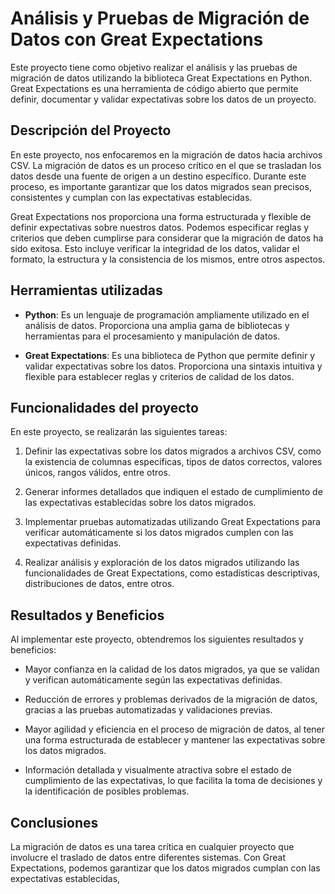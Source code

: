 # Análisis y Pruebas de Migración de Datos con Great Expectations

Este proyecto tiene como objetivo realizar el análisis y las pruebas de migración de datos utilizando la biblioteca Great Expectations en Python. Great Expectations es una herramienta de código abierto que permite definir, documentar y validar expectativas sobre los datos de un proyecto.

## Descripción del Proyecto

En este proyecto, nos enfocaremos en la migración de datos hacia archivos CSV. La migración de datos es un proceso crítico en el que se trasladan los datos desde una fuente de origen a un destino específico. Durante este proceso, es importante garantizar que los datos migrados sean precisos, consistentes y cumplan con las expectativas establecidas.

Great Expectations nos proporciona una forma estructurada y flexible de definir expectativas sobre nuestros datos. Podemos especificar reglas y criterios que deben cumplirse para considerar que la migración de datos ha sido exitosa. Esto incluye verificar la integridad de los datos, validar el formato, la estructura y la consistencia de los mismos, entre otros aspectos.

## Herramientas utilizadas

- **Python**: Es un lenguaje de programación ampliamente utilizado en el análisis de datos. Proporciona una amplia gama de bibliotecas y herramientas para el procesamiento y manipulación de datos.

- **Great Expectations**: Es una biblioteca de Python que permite definir y validar expectativas sobre los datos. Proporciona una sintaxis intuitiva y flexible para establecer reglas y criterios de calidad de los datos.

## Funcionalidades del proyecto

En este proyecto, se realizarán las siguientes tareas:

1. Definir las expectativas sobre los datos migrados a archivos CSV, como la existencia de columnas específicas, tipos de datos correctos, valores únicos, rangos válidos, entre otros.

2. Generar informes detallados que indiquen el estado de cumplimiento de las expectativas establecidas sobre los datos migrados.

3. Implementar pruebas automatizadas utilizando Great Expectations para verificar automáticamente si los datos migrados cumplen con las expectativas definidas.

4. Realizar análisis y exploración de los datos migrados utilizando las funcionalidades de Great Expectations, como estadísticas descriptivas, distribuciones de datos, entre otros.

## Resultados y Beneficios

Al implementar este proyecto, obtendremos los siguientes resultados y beneficios:

- Mayor confianza en la calidad de los datos migrados, ya que se validan y verifican automáticamente según las expectativas definidas.

- Reducción de errores y problemas derivados de la migración de datos, gracias a las pruebas automatizadas y validaciones previas.

- Mayor agilidad y eficiencia en el proceso de migración de datos, al tener una forma estructurada de establecer y mantener las expectativas sobre los datos migrados.

- Información detallada y visualmente atractiva sobre el estado de cumplimiento de las expectativas, lo que facilita la toma de decisiones y la identificación de posibles problemas.

## Conclusiones

La migración de datos es una tarea crítica en cualquier proyecto que involucre el traslado de datos entre diferentes sistemas. Con Great Expectations, podemos garantizar que los datos migrados cumplan con las expectativas establecidas,
